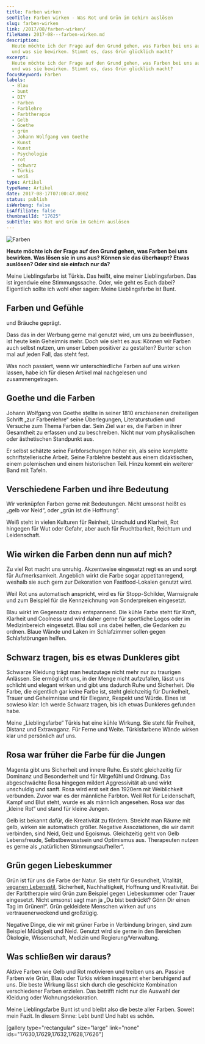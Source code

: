 ```yaml
---
title: Farben wirken
seoTitle: Farben wirken - Was Rot und Grün im Gehirn auslösen
slug: farben-wirken
link: /2017/08/farben-wirken/
fileName: 2017-08---farben-wirken.md
description:
  Heute möchte ich der Frage auf den Grund gehen, was Farben bei uns auslösen
  und was sie bewirken. Stimmt es, dass Grün glücklich macht?
excerpt:
  Heute möchte ich der Frage auf den Grund gehen, was Farben bei uns auslösen
  und was sie bewirken. Stimmt es, dass Grün glücklich macht?
focusKeyword: Farben
labels:
  - Blau
  - bunt
  - DIY
  - Farben
  - Farblehre
  - Farbtherapie
  - Gelb
  - Goethe
  - grün
  - Johann Wolfgang von Goethe
  - Kunst
  - Kunst
  - Psychologie
  - rot
  - schwarz
  - Türkis
  - weiß
type: Artikel
typeName: Artikel
date: 2017-08-17T07:00:47.000Z
status: publish
isWerbung: false
isAffiliate: false
thumbnailId: "17625"
subTitle: Was Rot und Grün im Gehirn auslösen
---
```


![Farben](http://cardamonchai.com/wp-content/uploads/2017/08/15583215975_5bb9da3cc1_z-300x300.jpg)

<strong>Heute möchte ich der Frage auf den Grund gehen, was Farben bei uns
bewirken. Was lösen sie in uns aus? Können sie das überhaupt? Etwas auslösen?
Oder sind sie einfach nur da?</strong>

Meine Lieblingsfarbe ist Türkis. Das heißt, eine meiner Lieblingsfarben. Das ist
irgendwie eine Stimmungssache. Oder, wie geht es Euch dabei? Eigentlich sollte
ich wohl eher sagen: Meine Lieblingsfarbe ist Bunt.

## Farben und Gefühle

und Bräuche geprägt.

Dass das in der Werbung gerne mal genutzt wird, um uns zu beeinflussen, ist
heute kein Geheimnis mehr. Doch wie sieht es aus: Können wir Farben auch selbst
nutzen, um unser Leben positiver zu gestalten? Bunter schon mal auf jeden Fall,
das steht fest.

Was noch passiert, wenn wir unterschiedliche Farben auf uns wirken lassen, habe
ich für diesen Artikel mal nachgelesen und zusammengetragen.

## Goethe und die Farben

Johann Wolfgang von Goethe stellte in seiner 1810 erschienenen dreiteiligen
Schrift „zur Farbenlehre“ seine Überlegungen, Literaturstudien und Versuche zum
Thema Farben dar. Sein Ziel war es, die Farben in ihrer Gesamtheit zu erfassen
und zu beschreiben. Nicht nur vom physikalischen oder ästhetischen Standpunkt
aus.

Er selbst schätzte seine Farbforschungen höher ein, als seine komplette
schriftstellerische Arbeit. Seine Farblehre besteht aus einem didaktischen,
einem polemischen und einem historischen Teil. Hinzu kommt ein weiterer Band mit
Tafeln.

## Verschiedene Farben und ihre Bedeutung

Wir verknüpfen Farben gerne mit Bedeutungen. Nicht umsonst heißt es „gelb vor
Neid“, oder „grün ist die Hoffnung“.

Weiß steht in vielen Kulturen für Reinheit, Unschuld und Klarheit, Rot hingegen
für Wut oder Gefahr, aber auch für Fruchtbarkeit, Reichtum und Leidenschaft.

## Wie wirken die Farben denn nun auf mich?

Zu viel Rot macht uns unruhig. Akzentweise eingesetzt regt es an und sorgt für
Aufmerksamkeit. Angeblich wirkt die Farbe sogar appetitanregend, weshalb sie
auch gern zur Dekoration von Fastfood-Lokalen genutzt wird.

Weil Rot uns automatisch anspricht, wird es für Stopp-Schilder, Warnsignale und
zum Beispiel für die Kennzeichnung von Sonderpreisen eingesetzt.

Blau wirkt im Gegensatz dazu entspannend. Die kühle Farbe steht für Kraft,
Klarheit und Coolness und wird daher gerne für sportliche Logos oder im
Medizinbereich eingesetzt. Blau soll uns dabei helfen, die Gedanken zu ordnen.
Blaue Wände und Laken im Schlafzimmer sollen gegen Schlafstörungen helfen.

## Schwarz tragen, bis es etwas Dunkleres gibt

Schwarze Kleidung trägt man heutzutage nicht mehr nur zu traurigen Anlässen. Sie
ermöglicht uns, in der Menge nicht aufzufallen, lässt uns schlicht und elegant
wirken und gibt uns dadurch Ruhe und Sicherheit. Die Farbe, die eigentlich gar
keine Farbe ist, steht gleichzeitig für Dunkelheit, Trauer und Geheimnisse und
für Eleganz, Respekt und Würde. Eines ist sowieso klar: Ich werde Schwarz
tragen, bis ich etwas Dunkleres gefunden habe.

Meine „Lieblingsfarbe“ Türkis hat eine kühle Wirkung. Sie steht für Freiheit,
Distanz und Extravaganz. Für Ferne und Weite. Türkisfarbene Wände wirken klar
und persönlich auf uns.

## Rosa war früher die Farbe für die Jungen

Magenta gibt uns Sicherheit und innere Ruhe. Es steht gleichzeitig für Dominanz
und Besonderheit und für Mitgefühl und Ordnung. Das abgeschwächte Rosa hingegen
mildert Aggressivität ab und wirkt unschuldig und sanft. Rosa wird erst seit den
1920ern mit Weiblichkeit verbunden. Zuvor war es der männliche Farbton. Weil Rot
für Leidenschaft, Kampf und Blut steht, wurde es als männlich angesehen. Rosa
war das „kleine Rot“ und stand für kleine Jungen.

Gelb ist bekannt dafür, die Kreativität zu fördern. Streicht man Räume mit gelb,
wirken sie automatisch größer. Negative Assoziationen, die wir damit verbinden,
sind Neid, Geiz und Egoismus. Gleichzeitig geht von Gelb Lebensfreude,
Selbstbewusstsein und Optimismus aus. Therapeuten nutzen es gerne als
„natürlichen Stimmungsaufheller“.

## Grün gegen Liebeskummer

Grün ist für uns die Farbe der Natur. Sie steht für Gesundheit, Vitalität,
<a href="/category/vegan-2/">veganen Lebensstil</a>, Sicherheit, Nachhaltigkeit,
Hoffnung und Kreativität. Bei der Farbtherapie wird Grün zum Beispiel gegen
Liebeskummer oder Trauer eingesetzt. Nicht umsonst sagt man ja „Du bist
bedrückt? Gönn Dir einen Tag im Grünen!“. Grün gekleidete Menschen wirken auf
uns vertrauenerweckend und großzügig.

Negative Dinge, die wir mit grüner Farbe in Verbindung bringen, sind zum
Beispiel Müdigkeit und Neid. Genutzt wird sie gerne in den Bereichen Ökologie,
Wissenschaft, Medizin und Regierung/Verwaltung.

## Was schließen wir daraus?

Aktive Farben wie Gelb und Rot motivieren und treiben uns an. Passive Farben wie
Grün, Blau oder Türkis wirken insgesamt eher beruhigend auf uns. Die beste
Wirkung lässt sich durch die geschickte Kombination verschiedener Farben
erzielen. Das betrifft nicht nur die Auswahl der Kleidung oder
Wohnungsdekoration.

Meine Lieblingsfarbe Bunt ist und bleibt also die beste aller Farben. Soweit
mein Fazit. In diesem Sinne: Lebt bunt! Und habt es schön.

[gallery type="rectangular" size="large" link="none"
ids="17630,17629,17632,17628,17626"]
